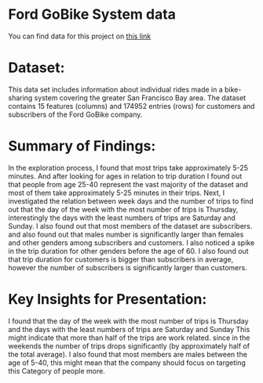 # Ford GoBike System data
You can find data for this project on [this link](https://www.fordgobike.com/system-data)

# Dataset:  
This data set includes information about individual rides made in a bike-sharing system covering the greater San Francisco Bay area.
The dataset contains 15 features (columns) and 174952 entries (rows) for customers and subscribers of the Ford GoBike company.  

# Summary of Findings:  
In the exploration process, I found that most trips take approximately 5-25 minutes. And after looking for ages in relation to trip duration I found out that people from age 25-40 represent the vast majority of the dataset and most of them take approximately 5-25 minutes in their trips. Next, I investigated the relation between week days and the number of trips to find out that the day of the week with the most number of trips is Thursday, interestingly the days with the least numbers of trips are Saturday and Sunday. I also found out that most members of the dataset are subscribers. and also found out that males number is significantly larger than females and other genders among subscribers and customers. I also noticed a spike in the trip duration for other genders before the age of 60. I also found out that trip duration for customers is bigger than subscribers in average, however the number of subscribers is significantly larger than customers.

# Key Insights for Presentation:  
I found that the day of the week with the most number of trips is Thursday and the days with the least numbers of trips are Saturday and Sunday This might indicate that more than half of the trips are work related. since in the weekends the number of trips drops significantly (by approximately half of the total average).
I also found that most members are males between the age of 5-40, this might mean that the company should focus on targeting this Category of people more.



